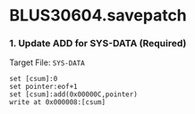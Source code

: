 # BLUS30604.savepatch

### 1. Update ADD for SYS-DATA (Required)

Target File: `SYS-DATA`

```
set [csum]:0
set pointer:eof+1
set [csum]:add(0x00000C,pointer)
write at 0x000008:[csum]
```

